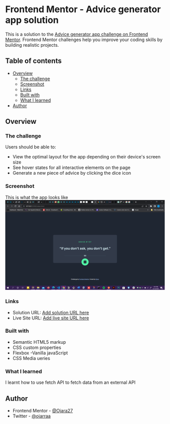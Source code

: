 # Frontend Mentor - Advice generator app solution

This is a solution to the [Advice generator app challenge on Frontend Mentor](https://www.frontendmentor.io/challenges/advice-generator-app-QdUG-13db). Frontend Mentor challenges help you improve your coding skills by building realistic projects.

## Table of contents

- [Overview](#overview)
  - [The challenge](#the-challenge)
  - [Screenshot](#screenshot)
  - [Links](#links)
  - [Built with](#built-with)
  - [What I learned](#what-i-learned)
- [Author](#author)




## Overview

### The challenge

Users should be able to:

- View the optimal layout for the app depending on their device's screen size
- See hover states for all interactive elements on the page
- Generate a new piece of advice by clicking the dice icon

### Screenshot
This is what the app looks like
![](./images/screenshot.png)
### Links

- Solution URL: [Add solution URL here](https://your-solution-url.com)
- Live Site URL: [Add live site URL here](https://frontend-mentor-quotes-generator.netlify.app/)

### Built with

- Semantic HTML5 markup
- CSS custom properties
- Flexbox
-Vanilla javaScript
- CSS Media ueries


### What I learned

I learnt how to use fetch API to fetch data from an external API

## Author

<!-- - Website - [Add your name here](https://www.your-site.com) -->
- Frontend Mentor - [@Ojara27](https://www.frontendmentor.io/profile/Ojara27)
- Twitter - [@ojarraa](https://twitter.com/ojarraa)


